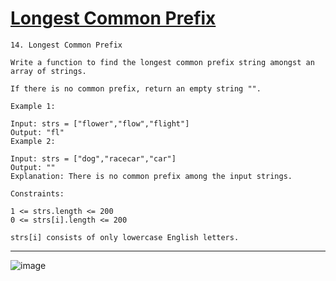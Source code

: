 # [Longest Common Prefix](https://leetcode.com/problems/longest-common-prefix/description/)

    14. Longest Common Prefix

    Write a function to find the longest common prefix string amongst an array of strings.

    If there is no common prefix, return an empty string "".

    Example 1:

    Input: strs = ["flower","flow","flight"]
    Output: "fl"
    Example 2:

    Input: strs = ["dog","racecar","car"]
    Output: ""
    Explanation: There is no common prefix among the input strings.

    Constraints:

    1 <= strs.length <= 200
    0 <= strs[i].length <= 200

    strs[i] consists of only lowercase English letters.
---
![image](https://github.com/user-attachments/assets/3a29ecd7-a8fc-4ef8-88c9-4246be07e200)
